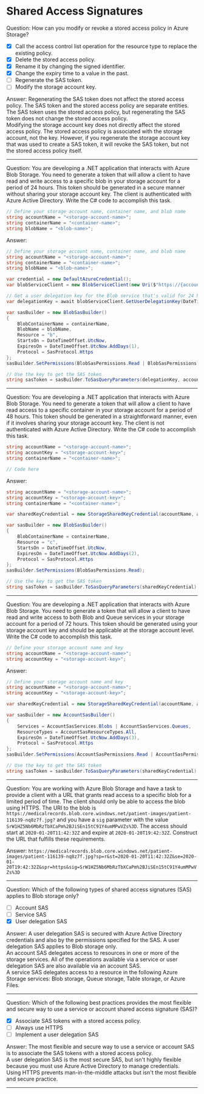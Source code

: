 # Shared Access Signatures

Question: How can you modify or revoke a stored access policy in Azure Storage?

- [x] Call the access control list operation for the resource type to replace the existing policy.
- [x] Delete the stored access policy.
- [x] Rename it by changing the signed identifier.
- [x] Change the expiry time to a value in the past.
- [ ] Regenerate the SAS token.
- [ ] Modify the storage account key.

Answer: Regenerating the SAS token does not affect the stored access policy. The SAS token and the stored access policy are separate entities. The SAS token uses the stored access policy, but regenerating the SAS token does not change the stored access policy.  
Modifying the storage account key does not directly affect the stored access policy. The stored access policy is associated with the storage account, not the key. However, if you regenerate the storage account key that was used to create a SAS token, it will revoke the SAS token, but not the stored access policy itself.

---

Question: You are developing a .NET application that interacts with Azure Blob Storage. You need to generate a token that will allow a client to have read and write access to a specific blob in your storage account for a period of 24 hours. This token should be generated in a secure manner without sharing your storage account key. The client is authenticated with Azure Active Directory. Write the C# code to accomplish this task.

```cs
// Define your storage account name, container name, and blob name
string accountName = "<storage-account-name>";
string containerName = "<container-name>";
string blobName = "<blob-name>";
```

Answer:

```cs
// Define your storage account name, container name, and blob name
string accountName = "<storage-account-name>";
string containerName = "<container-name>";
string blobName = "<blob-name>";

var credential = new DefaultAzureCredential();
var blobServiceClient = new BlobServiceClient(new Uri($"https://{accountName}.blob.core.windows.net", credential));

// Get a user delegation key for the Blob service that's valid for 24 hours
var delegationKey = await blobServiceClient.GetUserDelegationKey(DateTimeOffset.UtcNow, DateTimeOffset.UtcNow.AddDays(1));

var sasBuilder = new BlobSasBuilder()
{
    BlobContainerName = containerName,
    BlobName = blobName,
    Resource = "b",
    StartsOn = DateTimeOffset.UtcNow,
    ExpiresOn = DateTimeOffset.UtcNow.AddDays(1),
    Protocol = SasProtocol.Https
};
sasBuilder.SetPermissions(BlobSasPermissions.Read | BlobSasPermissions.Write);

// Use the key to get the SAS token
string sasToken = sasBuilder.ToSasQueryParameters(delegationKey, accountName).ToString();
```

---

Question: You are developing a .NET application that interacts with Azure Blob Storage. You need to generate a token that will allow a client to have read access to a specific container in your storage account for a period of 48 hours. This token should be generated in a straightforward manner, even if it involves sharing your storage account key. The client is not authenticated with Azure Active Directory. Write the C# code to accomplish this task.

```cs
string accountName = "<storage-account-name>";
string accountKey = "<storage-account-key>";
string containerName = "<container-name>";

// Code here
```

Answer:

```csharp
string accountName = "<storage-account-name>";
string accountKey = "<storage-account-key>";
string containerName = "<container-name>";

var sharedKeyCredential = new StorageSharedKeyCredential(accountName, accountKey);

var sasBuilder = new BlobSasBuilder()
{
    BlobContainerName = containerName,
    Resource = "c",
    StartsOn = DateTimeOffset.UtcNow,
    ExpiresOn = DateTimeOffset.UtcNow.AddDays(2),
    Protocol = SasProtocol.Https
};
sasBuilder.SetPermissions(BlobSasPermissions.Read);

// Use the key to get the SAS token
string sasToken = sasBuilder.ToSasQueryParameters(sharedKeyCredential).ToString();
```

---

Question: You are developing a .NET application that interacts with Azure Blob Storage. You need to generate a token that will allow a client to have read and write access to both Blob and Queue services in your storage account for a period of 72 hours. This token should be generated using your storage account key and should be applicable at the storage account level. Write the C# code to accomplish this task.

```cs
// Define your storage account name and key
string accountName = "<storage-account-name>";
string accountKey = "<storage-account-key>";
```

Answer:

```cs
// Define your storage account name and key
string accountName = "<storage-account-name>";
string accountKey = "<storage-account-key>";

var sharedKeyCredential = new StorageSharedKeyCredential(accountName, accountKey);

var sasBuilder = new AccountSasBuilder()
{
    Services = AccountSasServices.Blobs | AccountSasServices.Queues,
    ResourceTypes = AccountSasResourceTypes.All,
    ExpiresOn = DateTimeOffset.UtcNow.AddDays(3),
    Protocol = SasProtocol.Https
};
sasBuilder.SetPermissions(AccountSasPermissions.Read | AccountSasPermissions.Write);

// Use the key to get the SAS token
string sasToken = sasBuilder.ToSasQueryParameters(sharedKeyCredential).ToString();
```

---

Question: You are working with Azure Blob Storage and have a task to provide a client with a URL that grants read access to a specific blob for a limited period of time. The client should only be able to access the blob using HTTPS. The URI to the blob is `https://medicalrecords.blob.core.windows.net/patient-images/patient-116139-nq8z7f.jpg?` and you have a `sig` parameter with the value `SrW1HZ5Nb6MbRzTbXCaPm%2BJiSEn15tC91Y4umMPwVZs%3D`. The access should start at `2020-01-20T11:42:32Z` and expire at `2020-01-20T19:42:32Z`. Construct the URL that fulfills these requirements.

Answer: `https://medicalrecords.blob.core.windows.net/patient-images/patient-116139-nq8z7f.jpg?sp=r&st=2020-01-20T11:42:32Z&se=2020-01-20T19:42:32Z&spr=https&sig=SrW1HZ5Nb6MbRzTbXCaPm%2BJiSEn15tC91Y4umMPwVZs%3D`

---

Question: Which of the following types of shared access signatures (SAS) applies to Blob storage only?

- [ ] Account SAS
- [ ] Service SAS
- [x] User delegation SAS

Answer: A user delegation SAS is secured with Azure Active Directory credentials and also by the permissions specified for the SAS. A user delegation SAS applies to Blob storage only.  
An account SAS delegates access to resources in one or more of the storage services. All of the operations available via a service or user delegation SAS are also available via an account SAS.  
A service SAS delegates access to a resource in the following Azure Storage services: Blob storage, Queue storage, Table storage, or Azure Files.

---

Question: Which of the following best practices provides the most flexible and secure way to use a service or account shared access signature (SAS)?

- [x] Associate SAS tokens with a stored access policy.
- [ ] Always use HTTPS
- [ ] Implement a user delegation SAS

Answer: The most flexible and secure way to use a service or account SAS is to associate the SAS tokens with a stored access policy.  
A user delegation SAS is the most secure SAS, but isn't highly flexible because you must use Azure Active Directory to manage credentials.  
Using HTTPS prevents man-in-the-middle attacks but isn't the most flexible and secure practice.

---

